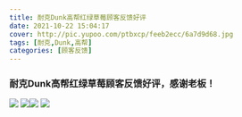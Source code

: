 ```yaml
---
title: 耐克Dunk高帮红绿草莓顾客反馈好评
date: 2021-10-22 15:04:17
cover: http://pic.yupoo.com/ptbxcp/feeb2ecc/6a7d9d68.jpg
tags: [耐克,Dunk,高帮]
categories: [顾客反馈]
---
```


###  耐克Dunk高帮红绿草莓顾客反馈好评，感谢老板！
![](http://pic.yupoo.com/ptbxcp/e409cba9/859bfb8c.jpg)
![](http://pic.yupoo.com/ptbxcp/2d65d20c/b9b0a567.jpg)![](http://pic.yupoo.com/ptbxcp/feeb2ecc/6a7d9d68.jpg)
![](http://pic.yupoo.com/ptbxcp/7be9d418/2075e010.jpg)
